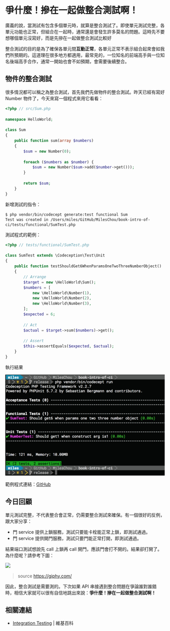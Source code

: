 # 爭什麼！摻在一起做整合測試啊！

廣義的說，當測試有包含多個單元時，就算是整合測試了。即使單元測試完整，各單元功能也正常，但組合在一起時，通常還是會發生許多莫名的問題。這時先不要想哪個單元沒寫好，而是先摻在一起做整合測試比較好

整合測試的目的是為了確保各單元間**互動正常**，各單元正常不表示組合起來會如我們所預期的。這道理在很多地方都適用，最常見的，一位知名的前端高手與一位知名後端高手合作，通常一開始也會不如預期，會需要後續整合。

## 物件的整合測試

很多情況都可以稱之為整合測試，首先我們先做物件的整合測試。昨天已經有寫好 Number 物件了，今天來寫一個程式來用它看看：

```php
<?php // src/Sum.php

namespace HelloWorld;

class Sum
{
    public function sum(array $numbers)
    {
        $sum = new Number(0);

        foreach ($numbers as $number) {
            $sum = new Number($sum->add($number->get()));
        }

        return $sum;
    }
}
```

新增測試的指令：

```
$ php vendor/bin/codecept generate:test functional Sum
Test was created in /Users/miles/GitHub/MilesChou/book-intro-of-ci/tests/functional/SumTest.php
```

測試程式的範例：

```php
<?php // tests/functional/SumTest.php

class SumTest extends \Codeception\Test\Unit
{
    public function testShouldGet6WhenParamsOneTwoThreeNumberObject()
    {
        // Arrange
        $target = new \HelloWorld\Sum();
        $numbers = [
            new \HelloWorld\Number(1),
            new \HelloWorld\Number(2),
            new \HelloWorld\Number(3),
        ];
        $expected = 6;

        // Act
        $actual = $target->sum($numbers)->get();

        // Assert
        $this->assertEquals($expected, $actual);
    }
}
```

執行結果

![Class Run][]

範例程式連結：[GitHub](https://github.com/MilesChou/book-intro-of-ci/tree/47e7a0c51aea664e714f5c4b7c368f22e7644b8e)

## 今日回顧

單元測試完整，不代表整合會正常，仍需要整合測試來確保。有一個很好的反例，跟大家分享：

* 門 service 提供上鎖服務，測試只要能卡栓能正常上鎖，即測試通過。
* 門 service 提供開門服務，測試只要門能正常打開，即測試通過。

結果端口測試想說先 call 上鎖再 call 開門，應該門會打不開的。結果卻打開了。為什麼呢？請參考下圖：

![](https://media.giphy.com/media/l0MYSpvx4pnsoMNz2/giphy.gif)

> source https://giphy.com/

因此，整合測試是需要測的。下次如果 API 串接遇到整合問題在爭論誰對誰錯時，相信大家就可以很有自信地跳出來說：**爭什麼！摻在一起做整合測試啊！**

## 相關連結

* [Integration Testing][] | 維基百科

[Integration Testing]: https://en.wikipedia.org/wiki/Integration_testing
[Class Run]: images/day09-codeception-class-run.png

